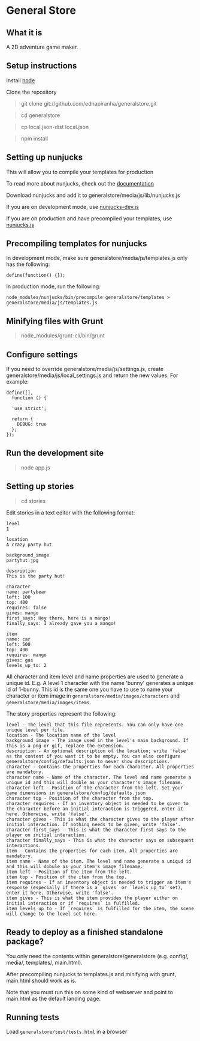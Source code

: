 # General Store

## What it is

A 2D adventure game maker.

## Setup instructions

Install [node](http://nodejs.org)

Clone the repository

> git clone git://github.com/ednapiranha/generalstore.git

> cd generalstore

> cp local.json-dist local.json

> npm install

## Setting up nunjucks

This will allow you to compile your templates for production

To read more about nunjucks, check out the [documentation](http://nunjucks.jlongster.com)

Download nunjucks and add it to generalstore/media/js/lib/nunjucks.js

If you are on development mode, use [nunjucks-dev.js](https://github.com/jlongster/nunjucks/blob/master/browser/nunjucks-dev.js)

If you are on production and have precompiled your templates, use [nunjucks.js](https://github.com/jlongster/nunjucks/blob/master/browser/nunjucks.js)

## Precompiling templates for nunjucks

In development mode, make sure generalstore/media/js/templates.js only has the following:

    define(function() {});

In production mode, run the following:

    node_modules/nunjucks/bin/precompile generalstore/templates > generalstore/media/js/templates.js

## Minifying files with Grunt

> node_modules/grunt-cli/bin/grunt

## Configure settings

If you need to override generalstore/media/js/settings.js, create generalstore/media/js/local_settings.js and return the new values. For example:

    define([],
      function () {

      'use strict';

      return {
        DEBUG: true
      };
    });

## Run the development site

> node app.js

## Setting up stories

> cd stories

Edit stories in a text editor with the following format:

    level
    1

    location
    A crazy party hut

    background_image
    partyhut.jpg

    description
    This is the party hut!

    character
    name: partybear
    left: 100
    top: 400
    requires: false
    gives: mango
    first_says: Hey there, here is a mango!
    finally_says: I already gave you a mango!

    item
    name: car
    left: 500
    top: 400
    requires: mango
    gives: gas
    levels_up_to: 2

All character and item level and name properties are used to generate a unique id. E.g. A level 1 character with the name 'bunny' generates a unique id of 1-bunny. This id is the same one you have to use to name your character or item image in `generalstore/media/images/characters` and `generalstore/media/images/items`.

The story properties represent the following:

    level - The level that this file represents. You can only have one unique level per file.
    location - The location name of the level
    background_image - The image used in the level's main background. If this is a png or gif, replace the extension.
    description - An optional description of the location; write 'false' as the content if you want it to be empty. You can also configure generalstore/config/defaults.json to never show descriptions.
    character - Contains the properties for each character. All properties are mandatory.
    character name - Name of the character. The level and name generate a unique id and this will double as your character's image filename.
    character left - Position of the character from the left. Set your game dimensions in generalstore/config/defaults.json
    character top - Position of the character from the top.
    character requires - If an inventory object is needed to be given to the character before an initial interaction is triggered, enter it here. Otherwise, write 'false'.
    character gives - This is what the character gives to the player after initial interaction. If nothing needs to be given, write 'false'.
    character first_says - This is what the character first says to the player on initial interaction.
    character finally_says - This is what the character says on subsequent interactions.
    item - Contains the properties for each item. All properties are mandatory.
    item name - Name of the item. The level and name generate a uniqud id and this will dobule as your item's image filename.
    item left - Position of the item from the left.
    item top - Position of the item from the top.
    item requires - If an inventory object is needed to trigger an item's response (especially if there is a `gives` or `levels_up_to` set), enter it here. Otherwise, write 'false'.
    item gives - This is what the item provides the player either on initial interaction or if `requires` is fulfilled.
    item levels_up_to - If `requires` is fulfilled for the item, the scene will change to the level set here.

## Ready to deploy as a finished standalone package?

You only need the contents within generalstore/generalstore (e.g. config/, media/, templates/, main.html).

After precompiling nunjucks to templates.js and minifying with grunt, main.html should work as is.

Note that you must run this on some kind of webserver and point to main.html as the default landing page.

## Running tests

Load `generalstore/test/tests.html` in a browser
